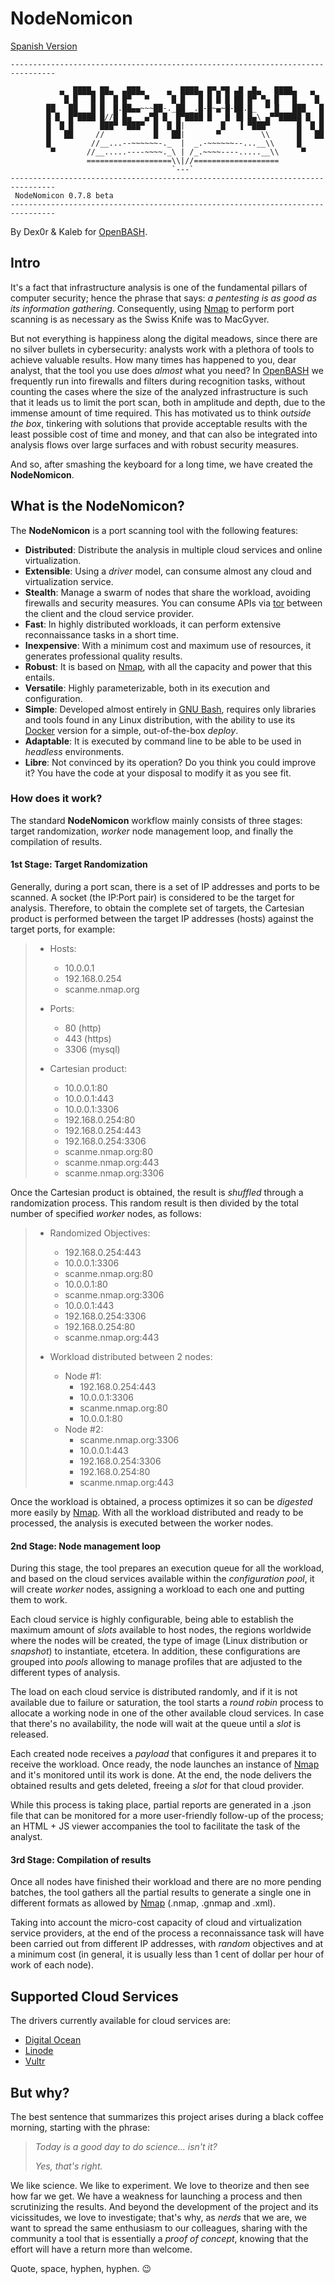 # NodeNomicon

[Spanish Version](README.md)

```
--------------------------------------------------------------------------------

           ▄  ████▄ ██▄  ▄███▄     ▄  ████▄ █▀▄▀█ ▄█ ▄█▄   ████▄   ▄
            █ █   █ █  █ █▀   ▀     █ █   █ █ █ █ ██ █▀ ▀▄ █   █    █
        ██   ██   █ █  █.██▄▄~~~██-._██ _.█-█~▄~█-██.█_  ▀ █   ███   █
        █ █  █▀████ █//█ █▄   ▄▀█ █  █▀████ █   █ ▐█ █▄\ ▄▀▀█████ █  █
        █  █ █      ███▀ ▀███▀  █  █ █|        █   ▐ ▀███▀      █  █ █
        █   ██     //           █   ██|       ▀         \\      █   ██
        █         //__...--~~~~~~-._  |  _.-~~~~~~--...__\\     █
         ▀       //__.....----~~~~._\ | /_.~~~~----.....__\\     ▀
                 ===================\\|//===================
                                    `---`
--------------------------------------------------------------------------------
 NodeNomicon 0.7.8 beta
--------------------------------------------------------------------------------
```

By Dex0r & Kaleb for [OpenBASH](https://www.openbash.com/).

## Intro

It's a fact that infrastructure analysis is one of the fundamental pillars of computer security; hence the phrase that says: *a pentesting is as good as its information gathering*. Consequently, using [Nmap](https://nmap.org/) to perform port scanning is as necessary as the Swiss Knife was to MacGyver.

But not everything is happiness along the digital meadows, since there are no silver bullets in cybersecurity: analysts work with a plethora of tools to achieve valuable results. How many times has happened to you, dear analyst, that the tool you use does *almost* what you need? In [OpenBASH](https://www.openbash.com/) we frequently run into firewalls and filters during recognition tasks, without counting the cases where the size of the analyzed infrastructure is such that it leads us to limit the port scan, both in amplitude and depth, due to the immense amount of time required. This has motivated us to think *outside the box*, tinkering with solutions that provide acceptable results with the least possible cost of time and money, and that can also be integrated into analysis flows over large surfaces and with robust security measures.

And so, after smashing the keyboard for a long time, we have created the **NodeNomicon**.

## What is the NodeNomicon?

The **NodeNomicon** is a port scanning tool with the following features:

+ **Distributed**: Distribute the analysis in multiple cloud services and online virtualization.
+ **Extensible**: Using a *driver* model, can consume almost any cloud and virtualization service.
+ **Stealth**: Manage a swarm of nodes that share the workload, avoiding firewalls and security measures. You can consume APIs via [tor](https://www.torproject.org/es/download/) between the client and the cloud service provider.
+ **Fast**: In highly distributed workloads, it can perform extensive reconnaissance tasks in a short time.
+ **Inexpensive**: With a minimum cost and maximum use of resources, it generates professional quality results.
+ **Robust**: It is based on [Nmap](https://nmap.org/), with all the capacity and power that this entails.
+ **Versatile**: Highly parameterizable, both in its execution and configuration.
+ **Simple**: Developed almost entirely in [GNU Bash](https://www.gnu.org/software/bash/), requires only libraries and tools found in any Linux distribution, with the ability to use its [Docker](https://www.docker.com/) version for a simple, out-of-the-box *deploy*.
+ **Adaptable**: It is executed by command line to be able to be used in *headless* environments.
+ **Libre**: Not convinced by its operation? Do you think you could improve it? You have the code at your disposal to modify it as you see fit.

### How does it work?

The standard **NodeNomicon** workflow mainly consists of three stages: target randomization, *worker* node management loop, and finally the compilation of results.

#### 1st Stage: Target Randomization

Generally, during a port scan, there is a set of IP addresses and ports to be scanned. A socket (the IP:Port pair) is considered to be the target for analysis. Therefore, to obtain the complete set of targets, the Cartesian product is performed between the target IP addresses (hosts) against the target ports, for example:

> - Hosts:
>     - 10.0.0.1
>     - 192.168.0.254
>     - scanme.nmap.org
>
> - Ports:
>     - 80 (http)
>     - 443 (https)
>     - 3306 (mysql)
>
> - Cartesian product:
>     - 10.0.0.1:80
>     - 10.0.0.1:443
>     - 10.0.0.1:3306
>     - 192.168.0.254:80
>     - 192.168.0.254:443
>     - 192.168.0.254:3306
>     - scanme.nmap.org:80
>     - scanme.nmap.org:443
>     - scanme.nmap.org:3306

Once the Cartesian product is obtained, the result is *shuffled* through a randomization process. This random result is then divided by the total number of specified *worker* nodes, as follows:

> - Randomized Objectives:
>     - 192.168.0.254:443
>     - 10.0.0.1:3306
>     - scanme.nmap.org:80
>     - 10.0.0.1:80
>     - scanme.nmap.org:3306
>     - 10.0.0.1:443
>     - 192.168.0.254:3306
>     - 192.168.0.254:80
>     - scanme.nmap.org:443
>
> - Workload distributed between 2 nodes:
>     - Node #1:
>         - 192.168.0.254:443
>         - 10.0.0.1:3306
>         - scanme.nmap.org:80
>         - 10.0.0.1:80
>     - Node #2:
>         - scanme.nmap.org:3306
>         - 10.0.0.1:443
>         - 192.168.0.254:3306
>         - 192.168.0.254:80
>         - scanme.nmap.org:443

Once the workload is obtained, a process optimizes it so can be *digested* more easily by [Nmap](https://nmap.org/). With all the workload distributed and ready to be processed, the analysis is executed between the worker nodes.

#### 2nd Stage: Node management loop

During this stage, the tool prepares an execution queue for all the workload, and based on the cloud services available within the *configuration pool*, it will create *worker* nodes, assigning a workload to each one and putting them to work.

Each cloud service is highly configurable, being able to establish the maximum amount of *slots* available to host nodes, the regions worldwide where the nodes will be created, the type of image (Linux distribution or *snapshot*) to instantiate, etcetera. In addition, these configurations are grouped into *pools* allowing to manage profiles that are adjusted to the different types of analysis.

The load on each cloud service is distributed randomly, and if it is not available due to failure or saturation, the tool starts a *round robin* process to allocate a working node in one of the other available cloud services. In case that there's no availability, the node will wait at the queue until a *slot* is released.

Each created node receives a *payload* that configures it and prepares it to receive the workload. Once ready, the node launches an instance of [Nmap](https://nmap.org/) and it's monitored until its work is done. At the end, the node delivers the obtained results and gets deleted, freeing a *slot* for that cloud provider.

While this process is taking place, partial reports are generated in a .json file that can be monitored for a more user-friendly follow-up of the process; an HTML + JS viewer accompanies the tool to facilitate the task of the analyst.

#### 3rd Stage: Compilation of results

Once all nodes have finished their workload and there are no more pending batches, the tool gathers all the partial results to generate a single one in different formats as allowed by [Nmap](https://nmap.org/) (.nmap, .gnmap and .xml).

Taking into account the micro-cost capacity of cloud and virtualization service providers, at the end of the process a reconnaissance task will have been carried out from different IP addresses, with *random* objectives and at a minimum cost (in general, it is usually less than 1 cent of dollar per hour of work of each node).

## Supported Cloud Services

The drivers currently available for cloud services are:

+ [Digital Ocean](https://www.digitalocean.com/)
+ [Linode](https://www.linode.com/)
+ [Vultr](https://www.vultr.com/)

## But why?

The best sentence that summarizes this project arises during a black coffee morning, starting with the phrase:

> *Today is a good day to do science... isn't it?*
>
> *Yes, that's right.*

We like science. We like to experiment. We love to theorize and then see how far we get. We have a weakness for launching a process and then scrutinizing the results. And beyond the development of the project and its vicissitudes, we love to investigate; that's why, as *nerds* that we are, we want to spread the same enthusiasm to our colleagues, sharing with the community a tool that is essentially a *proof of concept*, knowing that the effort will have a return more than welcome.

Quote, space, hyphen, hyphen. :wink: